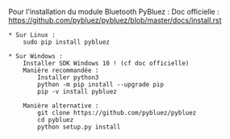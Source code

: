 Pour l'installation du module Bluetooth PyBluez :
Doc officielle : https://github.com/pybluez/pybluez/blob/master/docs/install.rst

	* Sur Linux : 
		sudo pip install pybluez

	* Sur Windows : 
		Installer SDK Windows 10 ! (cf doc officielle)
		Manière recommandée : 
			Installer python3
			python -m pip install --upgrade pip
			pip -v install pybluez

		Manière alternative : 
			git clone https://github.com/pybluez/pybluez
			cd pybluez
			python setup.py install
